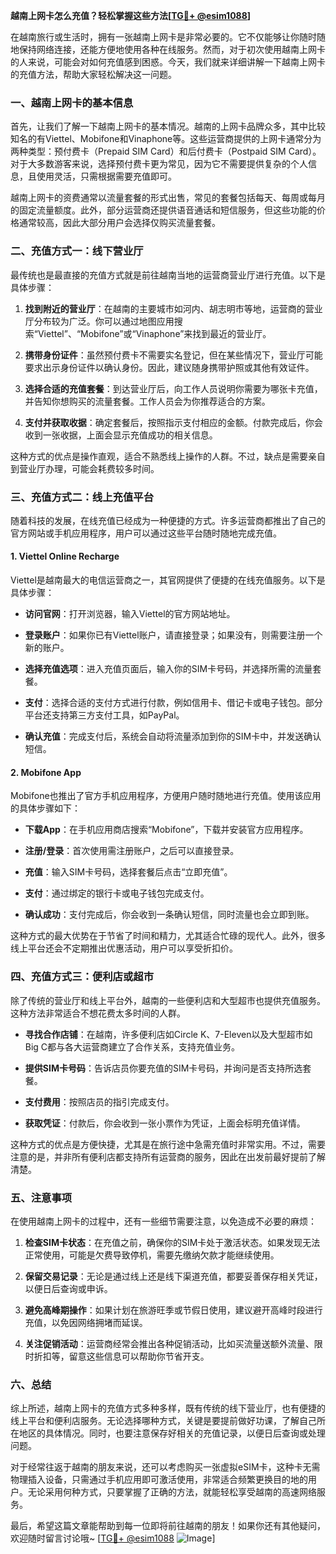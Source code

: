 **越南上网卡怎么充值？轻松掌握这些方法[[TG💪+ @esim1088](https://t.me/s/esim1088)]**

在越南旅行或生活时，拥有一张越南上网卡是非常必要的。它不仅能够让你随时随地保持网络连接，还能方便地使用各种在线服务。然而，对于初次使用越南上网卡的人来说，可能会对如何充值感到困惑。今天，我们就来详细讲解一下越南上网卡的充值方法，帮助大家轻松解决这一问题。

### **一、越南上网卡的基本信息**

首先，让我们了解一下越南上网卡的基本情况。越南的上网卡品牌众多，其中比较知名的有Viettel、Mobifone和Vinaphone等。这些运营商提供的上网卡通常分为两种类型：预付费卡（Prepaid SIM Card）和后付费卡（Postpaid SIM Card）。对于大多数游客来说，选择预付费卡更为常见，因为它不需要提供复杂的个人信息，且使用灵活，只需根据需要充值即可。

越南上网卡的资费通常以流量套餐的形式出售，常见的套餐包括每天、每周或每月的固定流量额度。此外，部分运营商还提供语音通话和短信服务，但这些功能的价格通常较高，因此大部分用户会选择仅购买流量套餐。

### **二、充值方式一：线下营业厅**

最传统也是最直接的充值方式就是前往越南当地的运营商营业厅进行充值。以下是具体步骤：

1. **找到附近的营业厅**：在越南的主要城市如河内、胡志明市等地，运营商的营业厅分布较为广泛。你可以通过地图应用搜索“Viettel”、“Mobifone”或“Vinaphone”来找到最近的营业厅。
   
2. **携带身份证件**：虽然预付费卡不需要实名登记，但在某些情况下，营业厅可能要求出示身份证件以确认身份。因此，建议随身携带护照或其他有效证件。

3. **选择合适的充值套餐**：到达营业厅后，向工作人员说明你需要为哪张卡充值，并告知你想购买的流量套餐。工作人员会为你推荐适合的方案。

4. **支付并获取收据**：确定套餐后，按照指示支付相应的金额。付款完成后，你会收到一张收据，上面会显示充值成功的相关信息。

这种方式的优点是操作直观，适合不熟悉线上操作的人群。不过，缺点是需要亲自到营业厅办理，可能会耗费较多时间。

### **三、充值方式二：线上充值平台**

随着科技的发展，在线充值已经成为一种便捷的方式。许多运营商都推出了自己的官方网站或手机应用程序，用户可以通过这些平台随时随地完成充值。

#### **1. Viettel Online Recharge**

Viettel是越南最大的电信运营商之一，其官网提供了便捷的在线充值服务。以下是具体步骤：

- **访问官网**：打开浏览器，输入Viettel的官方网站地址。
  
- **登录账户**：如果你已有Viettel账户，请直接登录；如果没有，则需要注册一个新的账户。

- **选择充值选项**：进入充值页面后，输入你的SIM卡号码，并选择所需的流量套餐。

- **支付**：选择合适的支付方式进行付款，例如信用卡、借记卡或电子钱包。部分平台还支持第三方支付工具，如PayPal。

- **确认充值**：完成支付后，系统会自动将流量添加到你的SIM卡中，并发送确认短信。

#### **2. Mobifone App**

Mobifone也推出了官方手机应用程序，方便用户随时随地进行充值。使用该应用的具体步骤如下：

- **下载App**：在手机应用商店搜索“Mobifone”，下载并安装官方应用程序。

- **注册/登录**：首次使用需注册账户，之后可以直接登录。

- **充值**：输入SIM卡号码，选择套餐后点击“立即充值”。

- **支付**：通过绑定的银行卡或电子钱包完成支付。

- **确认成功**：支付完成后，你会收到一条确认短信，同时流量也会立即到账。

这种方式的最大优势在于节省了时间和精力，尤其适合忙碌的现代人。此外，很多线上平台还会不定期推出优惠活动，用户可以享受折扣价。

### **四、充值方式三：便利店或超市**

除了传统的营业厅和线上平台外，越南的一些便利店和大型超市也提供充值服务。这种方法非常适合不想花费太多时间的人群。

- **寻找合作店铺**：在越南，许多便利店如Circle K、7-Eleven以及大型超市如Big C都与各大运营商建立了合作关系，支持充值业务。

- **提供SIM卡号码**：告诉店员你要充值的SIM卡号码，并询问是否支持所选套餐。

- **支付费用**：按照店员的指引完成支付。

- **获取凭证**：付款后，你会收到一张小票作为凭证，上面会标明充值详情。

这种方式的优点是方便快捷，尤其是在旅行途中急需充值时非常实用。不过，需要注意的是，并非所有便利店都支持所有运营商的服务，因此在出发前最好提前了解清楚。

### **五、注意事项**

在使用越南上网卡的过程中，还有一些细节需要注意，以免造成不必要的麻烦：

1. **检查SIM卡状态**：在充值之前，确保你的SIM卡处于激活状态。如果发现无法正常使用，可能是欠费导致停机，需要先缴纳欠款才能继续使用。

2. **保留交易记录**：无论是通过线上还是线下渠道充值，都要妥善保存相关凭证，以便日后查询或申诉。

3. **避免高峰期操作**：如果计划在旅游旺季或节假日使用，建议避开高峰时段进行充值，以免因网络拥堵而延误。

4. **关注促销活动**：运营商经常会推出各种促销活动，比如买流量送额外流量、限时折扣等，留意这些信息可以帮助你节省开支。

### **六、总结**

综上所述，越南上网卡的充值方式多种多样，既有传统的线下营业厅，也有便捷的线上平台和便利店服务。无论选择哪种方式，关键是要提前做好功课，了解自己所在地区的具体情况。同时，也要注意保存好相关的充值记录，以便日后查询或处理问题。

对于经常往返于越南的朋友来说，还可以考虑购买一张虚拟eSIM卡，这种卡无需物理插入设备，只需通过手机应用即可激活使用，非常适合频繁更换目的地的用户。无论采用何种方式，只要掌握了正确的方法，就能轻松享受越南的高速网络服务。

最后，希望这篇文章能帮助到每一位即将前往越南的朋友！如果你还有其他疑问，欢迎随时留言讨论哦~ [[TG💪+ @esim1088](https://t.me/s/esim1088) ![Image](https://i.postimg.cc/4NQfJmqS/Snipaste-2025-05-13-00-14-12.png)]